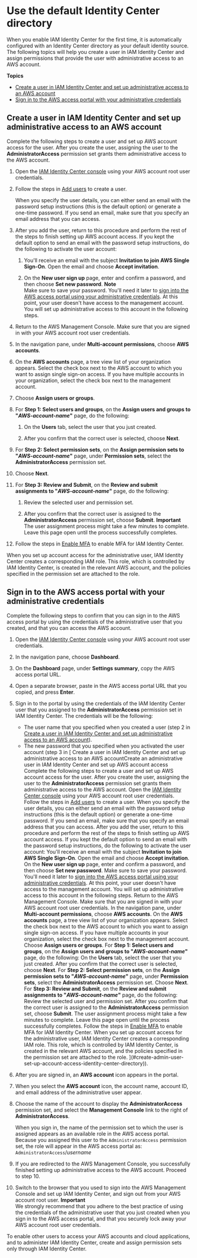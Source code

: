# Use the default Identity Center directory<a name="get-started-use-identity-center-directory"></a>

When you enable IAM Identity Center for the first time, it is automatically configured with an Identity Center directory as your default identity source\. The following topics will help you create a user in IAM Identity Center and assign permissions that provide the user with administrative access to an AWS account\.

**Topics**
+ [Create a user in IAM Identity Center and set up administrative access to an AWS account](#create-admin-user-set-up-account-access-identity-center-directory)
+ [Sign in to the AWS access portal with your administrative credentials](#sign-in-access-portal-identity-center-directory)

## Create a user in IAM Identity Center and set up administrative access to an AWS account<a name="create-admin-user-set-up-account-access-identity-center-directory"></a>

Complete the following steps to create a user and set up AWS account access for the user\. After you create the user, assigning the user to the **AdministratorAccess** permission set grants them administrative access to the AWS account\.

1. Open the [IAM Identity Center console](https://console.aws.amazon.com/singlesignon) using your AWS account root user credentials\.

1. Follow the steps in [Add users](addusers.md) to create a user\. 

   When you specify the user details, you can either send an email with the password setup instructions \(this is the default option\) or generate a one\-time password\. If you send an email, make sure that you specify an email address that you can access\.

1. After you add the user, return to this procedure and perform the rest of the steps to finish setting up AWS account access\. If you kept the default option to send an email with the password setup instructions, do the following to activate the user account:

   1. You'll receive an email with the subject **Invitation to join AWS Single Sign\-On**\. Open the email and choose **Accept invitation**\.

   1. On the **New user sign up** page, enter and confirm a password, and then choose **Set new password**\.
**Note**  
Make sure to save your password\. You'll need it later to [sign into the AWS access portal using your administrative credentials](#sign-in-access-portal-identity-center-directory)\. At this point, your user doesn't have access to the management account\. You will set up administrative access to this account in the following steps\.

1. Return to the AWS Management Console\. Make sure that you are signed in with your AWS account root user credentials\.

1. In the navigation pane, under **Multi\-account permissions**, choose **AWS accounts**\. 

1. On the **AWS accounts** page, a tree view list of your organization appears\. Select the check box next to the AWS account to which you want to assign single sign\-on access\. If you have multiple accounts in your organization, select the check box next to the management account\.

1. Choose **Assign users or groups**\. 

1. For **Step 1: Select users and groups**, on the **Assign users and groups to "*AWS\-account\-name*"** page, do the following:

   1. On the **Users** tab, select the user that you just created\.

   1. After you confirm that the correct user is selected, choose **Next**\.

1. For **Step 2: Select permission sets**, on the **Assign permission sets to "*AWS\-account\-name*"** page, under **Permission sets**, select the **AdministratorAccess** permission set\.

1. Choose **Next**\.

1. For **Step 3: Review and Submit**, on the **Review and submit assignments to "*AWS\-account\-name*"** page, do the following:

   1. Review the selected user and permission set\.

   1. After you confirm that the correct user is assigned to the **AdministratorAccess** permission set, choose **Submit**\.
**Important**  
The user assignment process might take a few minutes to complete\. Leave this page open until the process successfully completes\.

1. Follow the steps in [Enable MFA](mfa-enable-how-to.md) to enable MFA for IAM Identity Center\.

When you set up account access for the administrative user, IAM Identity Center creates a corresponding IAM role\. This role, which is controlled by IAM Identity Center, is created in the relevant AWS account, and the policies specified in the permission set are attached to the role\. 

## Sign in to the AWS access portal with your administrative credentials<a name="sign-in-access-portal-identity-center-directory"></a>

Complete the following steps to confirm that you can sign in to the AWS access portal by using the credentials of the administrative user that you created, and that you can access the AWS account\. 

1. Open the [IAM Identity Center console](https://console.aws.amazon.com/singlesignon) using your AWS account root user credentials\.

1. In the navigation pane, choose **Dashboard**\.

1. On the **Dashboard** page, under **Settings summary**, copy the AWS access portal URL\.

1. Open a separate browser, paste in the AWS access portal URL that you copied, and press **Enter**\. 

1. Sign in to the portal by using the credentials of the IAM Identity Center user that you assigned to the **AdministratorAccess** permission set in IAM Identity Center\. The credentials will be the following:
   + The user name that you specified when you created a user \(step 2 in [Create a user in IAM Identity Center and set up administrative access to an AWS account](#create-admin-user-set-up-account-access-identity-center-directory)\)\.
   + The new password that you specified when you activated the user account \(step 3 in [ Create a user in IAM Identity Center and set up administrative access to an AWS accountCreate an administrative user in IAM Identity Center and set up AWS account access  Complete the following steps to create a user and set up AWS account access for the user\. After you create the user, assigning the user to the **AdministratorAccess** permission set grants them administrative access to the AWS account\.  Open the [IAM Identity Center console](https://console.aws.amazon.com/singlesignon) using your AWS account root user credentials\. Follow the steps in [Add users](addusers.md) to create a user\.  When you specify the user details, you can either send an email with the password setup instructions \(this is the default option\) or generate a one\-time password\. If you send an email, make sure that you specify an email address that you can access\.  After you add the user, return to this procedure and perform the rest of the steps to finish setting up AWS account access\. If you kept the default option to send an email with the password setup instructions, do the following to activate the user account:  You'll receive an email with the subject **Invitation to join AWS Single Sign\-On**\. Open the email and choose **Accept invitation**\. On the **New user sign up** page, enter and confirm a password, and then choose **Set new password**\. Make sure to save your password\. You'll need it later to [sign into the AWS access portal using your administrative credentials](#sign-in-access-portal-identity-center-directory)\. At this point, your user doesn't have access to the management account\. You will set up administrative access to this account in the following steps\.    Return to the AWS Management Console\. Make sure that you are signed in with your AWS account root user credentials\.  In the navigation pane, under **Multi\-account permissions**, choose **AWS accounts**\.    On the **AWS accounts** page, a tree view list of your organization appears\. Select the check box next to the AWS account to which you want to assign single sign\-on access\. If you have multiple accounts in your organization, select the check box next to the management account\.   Choose **Assign users or groups**\.    For **Step 1: Select users and groups**, on the **Assign users and groups to "*AWS\-account\-name*"** page, do the following:   On the **Users** tab, select the user that you just created\.   After you confirm that the correct user is selected, choose **Next**\.     For **Step 2: Select permission sets**, on the **Assign permission sets to "*AWS\-account\-name*"** page, under **Permission sets**, select the **AdministratorAccess** permission set\.  Choose **Next**\.   For **Step 3: Review and Submit**, on the **Review and submit assignments to "*AWS\-account\-name*"** page, do the following:   Review the selected user and permission set\.   After you confirm that the correct user is assigned to the **AdministratorAccess** permission set, choose **Submit**\.  The user assignment process might take a few minutes to complete\. Leave this page open until the process successfully completes\.     Follow the steps in [Enable MFA](mfa-enable-how-to.md) to enable MFA for IAM Identity Center\.  When you set up account access for the administrative user, IAM Identity Center creates a corresponding IAM role\. This role, which is controlled by IAM Identity Center, is created in the relevant AWS account, and the policies specified in the permission set are attached to the role\.  ](#create-admin-user-set-up-account-access-identity-center-directory)\)\.

1. After you are signed in, an **AWS account** icon appears in the portal\.

1. When you select the **AWS account** icon, the account name, account ID, and email address of the administrative user appear\. 

1. Choose the name of the account to display the **AdministratorAccess** permission set, and select the **Management Console** link to the right of **AdministratorAccess**\. 

   When you sign in, the name of the permission set to which the user is assigned appears as an available role in the AWS access portal\. Because you assigned this user to the `AdministratorAccess` permission set, the role will appear in the AWS access portal as: `AdministratorAccess`/*username*

1. If you are redirected to the AWS Management Console, you successfully finished setting up administrative access to the AWS account\. Proceed to step 10\.

1. Switch to the browser that you used to sign into the AWS Management Console and set up IAM Identity Center, and sign out from your AWS account root user\.
**Important**  
We strongly recommend that you adhere to the best practice of using the credentials of the administrative user that you just created when you sign in to the AWS access portal, and that you securely lock away your AWS account root user credentials\.

To enable other users to access your AWS accounts and cloud applications, and to administer IAM Identity Center, create and assign permission sets only through IAM Identity Center\.